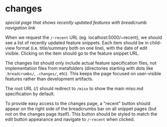 # changes
*special page that shows recently updated features with breadcrumb navigation link*

When we request the `/~recent` URL (eg. localhost:5000/~recent), we should see a list of recently updated feature snippets. Each item should be in child-view format (i.e. title/summary both on one line), with the date of edit visible. Clicking on the item should go to the feature snippet URL.

The changes list should only include actual feature specification files, not implementation files from metafolders (directories starting with dots like `.breadcrumbs/`, `.changes/`, etc). This keeps the page focused on user-visible features rather than development artifacts.

The root URL (/) should redirect to `/miso` to show the main miso.md specification by default.

To provide easy access to the changes page, a "recent" button should appear on the right side of the breadcrumbs bar on all snippet pages (but not on the changes page itself). This button should be styled to match the edit button appearance and navigate to `/~recent` when clicked.